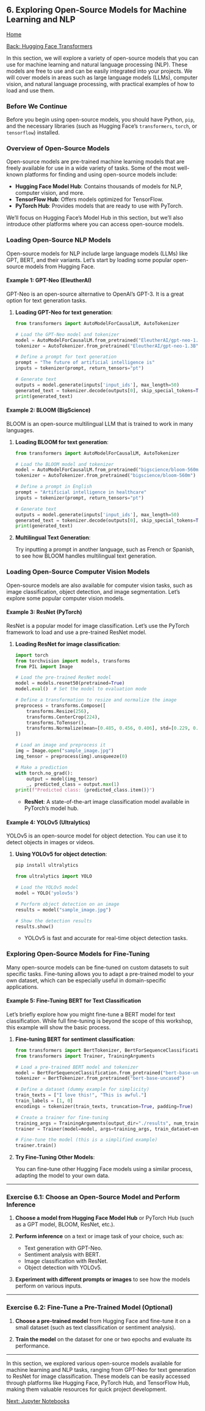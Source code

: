 ## 6. Exploring Open-Source Models for Machine Learning and NLP

[Home](README.md)

[Back: Hugging Face Transformers](05_hugging_face_transformers.md)

In this section, we will explore a variety of open-source models that you can use for machine learning and natural language processing (NLP). These models are free to use and can be easily integrated into your projects. We will cover models in areas such as large language models (LLMs), computer vision, and natural language processing, with practical examples of how to load and use them.

### Before We Continue

Before you begin using open-source models, you should have Python, `pip`, and the necessary libraries (such as Hugging Face’s `transformers`, `torch`, or `tensorflow`) installed.

### Overview of Open-Source Models

Open-source models are pre-trained machine learning models that are freely available for use in a wide variety of tasks. Some of the most well-known platforms for finding and using open-source models include:

- **Hugging Face Model Hub**: Contains thousands of models for NLP, computer vision, and more.
- **TensorFlow Hub**: Offers models optimized for TensorFlow.
- **PyTorch Hub**: Provides models that are ready to use with PyTorch.

We’ll focus on Hugging Face’s Model Hub in this section, but we’ll also introduce other platforms where you can access open-source models.

### Loading Open-Source NLP Models

Open-source models for NLP include large language models (LLMs) like GPT, BERT, and their variants. Let’s start by loading some popular open-source models from Hugging Face.

#### Example 1: GPT-Neo (EleutherAI)

GPT-Neo is an open-source alternative to OpenAI’s GPT-3. It is a great option for text generation tasks.

1. **Loading GPT-Neo for text generation**:

   ```python
   from transformers import AutoModelForCausalLM, AutoTokenizer

   # Load the GPT-Neo model and tokenizer
   model = AutoModelForCausalLM.from_pretrained("EleutherAI/gpt-neo-1.3B")
   tokenizer = AutoTokenizer.from_pretrained("EleutherAI/gpt-neo-1.3B")

   # Define a prompt for text generation
   prompt = "The future of artificial intelligence is"
   inputs = tokenizer(prompt, return_tensors="pt")

   # Generate text
   outputs = model.generate(inputs['input_ids'], max_length=50)
   generated_text = tokenizer.decode(outputs[0], skip_special_tokens=True)
   print(generated_text)
   ```

#### Example 2: BLOOM (BigScience)

BLOOM is an open-source multilingual LLM that is trained to work in many languages.

1. **Loading BLOOM for text generation**:

   ```python
   from transformers import AutoModelForCausalLM, AutoTokenizer

   # Load the BLOOM model and tokenizer
   model = AutoModelForCausalLM.from_pretrained("bigscience/bloom-560m")
   tokenizer = AutoTokenizer.from_pretrained("bigscience/bloom-560m")

   # Define a prompt in English
   prompt = "Artificial intelligence in healthcare"
   inputs = tokenizer(prompt, return_tensors="pt")

   # Generate text
   outputs = model.generate(inputs['input_ids'], max_length=50)
   generated_text = tokenizer.decode(outputs[0], skip_special_tokens=True)
   print(generated_text)
   ```

2. **Multilingual Text Generation**:

   Try inputting a prompt in another language, such as French or Spanish, to see how BLOOM handles multilingual text generation.

### Loading Open-Source Computer Vision Models

Open-source models are also available for computer vision tasks, such as image classification, object detection, and image segmentation. Let’s explore some popular computer vision models.

#### Example 3: ResNet (PyTorch)

ResNet is a popular model for image classification. Let’s use the PyTorch framework to load and use a pre-trained ResNet model.

1. **Loading ResNet for image classification**:

   ```python
   import torch
   from torchvision import models, transforms
   from PIL import Image

   # Load the pre-trained ResNet model
   model = models.resnet50(pretrained=True)
   model.eval()  # Set the model to evaluation mode

   # Define a transformation to resize and normalize the image
   preprocess = transforms.Compose([
       transforms.Resize(256),
       transforms.CenterCrop(224),
       transforms.ToTensor(),
       transforms.Normalize(mean=[0.485, 0.456, 0.406], std=[0.229, 0.224, 0.225]),
   ])

   # Load an image and preprocess it
   img = Image.open("sample_image.jpg")
   img_tensor = preprocess(img).unsqueeze(0)

   # Make a prediction
   with torch.no_grad():
       output = model(img_tensor)
       _, predicted_class = output.max(1)
   print(f"Predicted class: {predicted_class.item()}")
   ```

   - **ResNet**: A state-of-the-art image classification model available in PyTorch’s model hub.

#### Example 4: YOLOv5 (Ultralytics)

YOLOv5 is an open-source model for object detection. You can use it to detect objects in images or videos.

1. **Using YOLOv5 for object detection**:

   ```bash
   pip install ultralytics
   ```

   ```python
   from ultralytics import YOLO

   # Load the YOLOv5 model
   model = YOLO('yolov5s')

   # Perform object detection on an image
   results = model("sample_image.jpg")

   # Show the detection results
   results.show()
   ```

   - YOLOv5 is fast and accurate for real-time object detection tasks.

### Exploring Open-Source Models for Fine-Tuning

Many open-source models can be fine-tuned on custom datasets to suit specific tasks. Fine-tuning allows you to adapt a pre-trained model to your own dataset, which can be especially useful in domain-specific applications.

#### Example 5: Fine-Tuning BERT for Text Classification

Let’s briefly explore how you might fine-tune a BERT model for text classification. While full fine-tuning is beyond the scope of this workshop, this example will show the basic process.

1. **Fine-tuning BERT for sentiment classification**:

   ```python
   from transformers import BertTokenizer, BertForSequenceClassification
   from transformers import Trainer, TrainingArguments

   # Load a pre-trained BERT model and tokenizer
   model = BertForSequenceClassification.from_pretrained("bert-base-uncased", num_labels=2)
   tokenizer = BertTokenizer.from_pretrained("bert-base-uncased")

   # Define a dataset (dummy example for simplicity)
   train_texts = ["I love this!", "This is awful."]
   train_labels = [1, 0]
   encodings = tokenizer(train_texts, truncation=True, padding=True)

   # Create a trainer for fine-tuning
   training_args = TrainingArguments(output_dir="./results", num_train_epochs=1)
   trainer = Trainer(model=model, args=training_args, train_dataset=encodings)

   # Fine-tune the model (this is a simplified example)
   trainer.train()
   ```

2. **Try Fine-Tuning Other Models**:

   You can fine-tune other Hugging Face models using a similar process, adapting the model to your own data.

---

### Exercise 6.1: Choose an Open-Source Model and Perform Inference

1. **Choose a model from Hugging Face Model Hub** or PyTorch Hub (such as a GPT model, BLOOM, ResNet, etc.).

2. **Perform inference** on a text or image task of your choice, such as:

   - Text generation with GPT-Neo.
   - Sentiment analysis with BERT.
   - Image classification with ResNet.
   - Object detection with YOLOv5.

3. **Experiment with different prompts or images** to see how the models perform on various inputs.

---

### Exercise 6.2: Fine-Tune a Pre-Trained Model (Optional)

1. **Choose a pre-trained model** from Hugging Face and fine-tune it on a small dataset (such as text classification or sentiment analysis).

2. **Train the model** on the dataset for one or two epochs and evaluate its performance.

---

In this section, we explored various open-source models available for machine learning and NLP tasks, ranging from GPT-Neo for text generation to ResNet for image classification. These models can be easily accessed through platforms like Hugging Face, PyTorch Hub, and TensorFlow Hub, making them valuable resources for quick project development.

[Next: Jupyter Notebooks](07_jupyter_notebooks.md)
